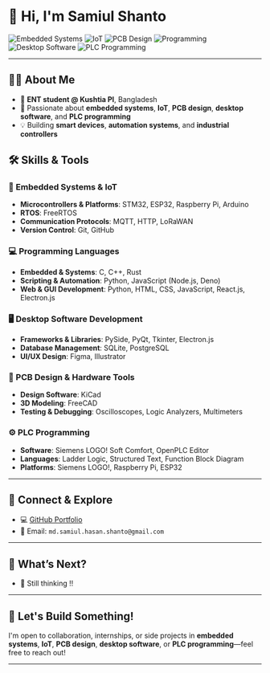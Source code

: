 # 👋 Hi, I'm **Samiul Shanto**

![Embedded Systems](https://img.shields.io/badge/🛠️-Embedded%20Systems-blue?style=for-the-badge)
![IoT](https://img.shields.io/badge/🌐-IoT-green?style=for-the-badge)
![PCB Design](https://img.shields.io/badge/🎛️-PCB%20Design-orange?style=for-the-badge)
![Programming](https://img.shields.io/badge/💻-C%2FC++%20%7C%20Python-blueviolet?style=for-the-badge)
![Desktop Software](https://img.shields.io/badge/🖥️-Desktop%20Apps-lightgrey?style=for-the-badge)
![PLC Programming](https://img.shields.io/badge/⚙️-PLC%20Programming-yellow?style=for-the-badge)

---

## 👨‍🎓 About Me
- 🎯 **ENT student @ Kushtia PI**, Bangladesh  
- 🔧 Passionate about **embedded systems**, **IoT**, **PCB design**, **desktop software**, and **PLC programming**  
- 💡 Building **smart devices**, **automation systems**, and **industrial controllers**


## 🛠️ Skills & Tools

### 🔧 Embedded Systems & IoT
- **Microcontrollers & Platforms**: STM32, ESP32, Raspberry Pi, Arduino
- **RTOS**: FreeRTOS
- **Communication Protocols**: MQTT, HTTP, LoRaWAN
- **Version Control**: Git, GitHub

### 💻 Programming Languages
- **Embedded & Systems**: C, C++, Rust
- **Scripting & Automation**: Python, JavaScript (Node.js, Deno)
- **Web & GUI Development**: Python, HTML, CSS, JavaScript, React.js, Electron.js

### 🖥️ Desktop Software Development
- **Frameworks & Libraries**: PySide, PyQt, Tkinter, Electron.js
- **Database Management**: SQLite, PostgreSQL
- **UI/UX Design**: Figma, Illustrator

### 📐 PCB Design & Hardware Tools
- **Design Software**: KiCad
- **3D Modeling**: FreeCAD
- **Testing & Debugging**: Oscilloscopes, Logic Analyzers, Multimeters

### ⚙️ PLC Programming
- **Software**: Siemens LOGO! Soft Comfort, OpenPLC Editor
- **Languages**: Ladder Logic, Structured Text, Function Block Diagram
- **Platforms**: Siemens LOGO!, Raspberry Pi, ESP32

---

## 🔗 Connect & Explore
- 💻 [GitHub Portfolio](https://github.com/Samiulshanto)  
- 📧 Email: `md.samiul.hasan.shanto@gmail.com`

---

## 📅 What’s Next?
- 🔄 Still thinking !!
---

## 🎯 Let's Build Something!
I'm open to collaboration, internships, or side projects in **embedded systems**, **IoT**, **PCB design**, **desktop software**, or **PLC programming**—feel free to reach out!

---

